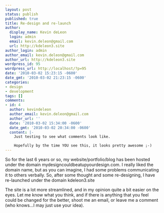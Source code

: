 ```yaml
---
layout: post
status: publish
published: true
title: Re-design and re-launch
author:
  display_name: Kevin deLeon
  login: admin
  email: kevin.deleon@gmail.com
  url: http://kdeleon3.site
author_login: admin
author_email: kevin.deleon@gmail.com
author_url: http://kdeleon3.site
wordpress_id: 95
wordpress_url: http://localhost/?p=95
date: '2010-03-02 15:23:15 -0600'
date_gmt: '2010-03-02 21:23:15 -0600'
categories:
- design
- development
tags: []
comments:
- id: 4
  author: kevindeleon
  author_email: kevin.deleon@gmail.com
  author_url: ''
  date: '2010-03-02 15:34:00 -0600'
  date_gmt: '2010-03-02 20:34:00 -0600'
  content: |-
    Just testing to see what comments look like.

    Hopefully by the time YOU see this, it looks pretty awesome ;-)
---
```

<p>So for the last 6 years or so, my website&#47;portfolio&#47;blog has been hosted under the domain mydesigncouldbeatupyourdesign.com.  I really liked the domain name, but as you can imagine, I had some problems communicating it to others verbally.  So, after some thought and some re-designing, I have re-launched under the domain kdeleon3.site</p>
<p>The site is a lot more streamlined, and in my opinion quite a bit easier on the eyes.  Let me know what you think, and if there is anything that you feel could be changed for the better, shoot me an email, or leave me a comment (who knows...I may just use your idea).</p>
